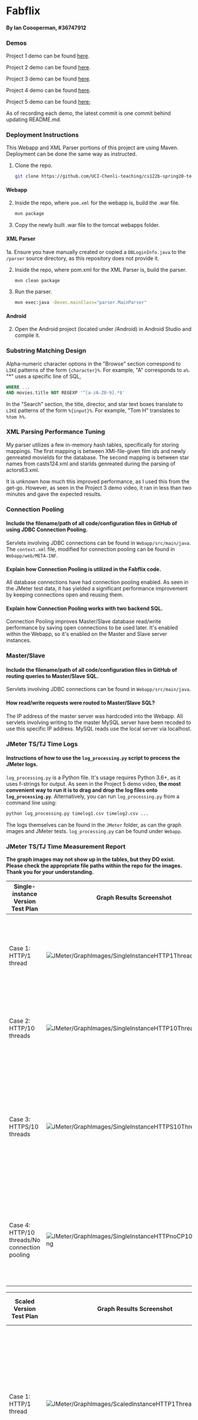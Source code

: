 # Fabflix
#### By Ian Coooperman, #36747912

### Demos
Project 1 demo can be found [here](https://www.youtube.com/watch?v=gSUd3sx91NA&feature=youtu.be).

Project 2 demo can be found [here](https://www.youtube.com/watch?v=IIdI8JKQr2c&feature=youtu.be).

Project 3 demo can be found [here](https://youtu.be/EX0emZpuaIQ).

Project 4 demo can be found [here](https://www.youtube.com/watch?v=B6YfYBYagEw).

Project 5 demo can be found [here](https://youtu.be/5hNBQWWszoU);

As of recording each demo, the latest commit is one commit behind updating README.md.

### Deployment Instructions
This Webapp and XML Parser portions of this project are using Maven. Deployment can be done the same way as instructed.

1. Clone the repo.
    ```bash
    git clone https://github.com/UCI-Chenli-teaching/cs122b-spring20-team-132.git
    ```

#### Webapp

2. Inside the repo, where `pom.xml` for the webapp is, build the .war file.
    ```bash
    mvn package
    ```
3. Copy the newly built .war file to the tomcat webapps folder.

#### XML Parser
1a. Ensure you have manually created or copied a `DBLoginInfo.java` to the `/parser` source directory, as this repository does not provide it.

2. Inside the repo, where pom.xml for the XML Parser is, build the parser.

    ```bash
    mvn clean package
    ```
3. Run the parser.
    ```bash
    mvn exec:java -Dexec.mainClass="parser.MainParser"
    ```

#### Android
2. Open the Android project (located under /Android) in Android Studio and compile it.

### Substring Matching Design
Alpha-numeric character options in the "Browse" section correspond to `LIKE` patterns of the form `{character}%`. For example, "A" corresponds to `a%`. "*" uses a specific line of SQL,
```SQL
WHERE ...
AND movies.title NOT REGEXP '^[a-zA-Z0-9].*$'
```

In the "Search" section, the title, director, and star text boxes translate to `LIKE` patterns of the form `%{input}%`. For example, "Tom H" translates to
`%tom h%`.

### XML Parsing Performance Tuning
My parser utilizes a few in-memory hash tables, specifically for storing mappings. The first mapping is between XMl-file-given film ids and newly genreated movieIds for the database. The second mapping is between star names from casts124.xml and starIds genreated during the parsing of actors63.xml.

It is unknown how much this improved performance, as I used this from the get-go. However, as seen in the Project 3 demo video, it ran in less than two minutes and gave the expected results.

### Connection Pooling
#### Include the filename/path of all code/configuration files in GitHub of using JDBC Connection Pooling.
Servlets involving JDBC connections can be found in `Webapp/src/main/java`. The `context.xml` file, modified for connection pooling can be found in `Webapp/web/META-INF`.

#### Explain how Connection Pooling is utilized in the Fabflix code.
All database connections have had connection pooling enabled. As seen in the JMeter test data, it has yielded a significant performance improvement by keeping connections open and reusing them.

#### Explain how Connection Pooling works with two backend SQL.
Connection Pooling improves Master/Slave database read/write performance by saving open connections to be used later. It's enabled within the Webapp, so it's enabled on the Master and Slave server instances.


### Master/Slave
#### Include the filename/path of all code/configuration files in GitHub of routing queries to Master/Slave SQL.
Servlets involving JDBC connections can be found in `Webapp/src/main/java`.


#### How read/write requests were routed to Master/Slave SQL?
The IP address of the master server was hardcoded into the Webapp. All servlets involving writing to the master MySQL server have been recoded to use this specific IP address. MySQL reads use the local server via localhost.


### JMeter TS/TJ Time Logs
#### Instructions of how to use the `log_processing.py` script to process the JMeter logs.
`log_processing.py` is a Python file. It's usage requires Python 3.6+, as it uses f-strings for output. As seen in the Project 5 demo video, **the most convenient way to run it is to drag and drop the log files onto `log_processing.py`**. Alternatively, you can run `log_processing.py` from a command line using:
```bash
python log_processing.py timelog1.csv timelog2.csv ...
```
The logs themselves can be found in the `JMeter` folder, as can the graph images and JMeter tests.
`log_processing.py` can be found under `Webapp`.


### JMeter TS/TJ Time Measurement Report

**The graph images may not show up in the tables, but they DO exist. Please check the appropriate file paths within the repo for the images. Thank you for your understanding.**

| **Single-instance Version Test Plan**          | **Graph Results Screenshot** | **Average Query Time(ms)** | **Average Search Servlet Time(ms)** | **Average JDBC Time(ms)** | **Analysis** |
|------------------------------------------------|------------------------------|----------------------------|-------------------------------------|---------------------------|--------------|
| Case 1: HTTP/1 thread                          | ![JMeter/GraphImages/SingleInstanceHTTP1Thread.png](JMeter/GraphImages/SingleInstanceHTTP1Thread.png?raw=true)   | 92                         | 8.83                                  | 8.31                        | It makes sense for this test to be the fastest of the single-instance tests. There was only 1 thread.           |
| Case 2: HTTP/10 threads                        | ![JMeter/GraphImages/SingleInstanceHTTP10Threads.png](JMeter/GraphImages/SingleInstanceHTTP10Threads.png?raw=true)   | 113                         | 31.1                                  | 30.7                        | A greater amount of time is taken due to having to serve 10 "users" at once.          |
| Case 3: HTTPS/10 threads                       | ![JMeter/GraphImages/SingleInstanceHTTPS10Threads.png](JMeter/GraphImages/SingleInstanceHTTPS10Threads.png?raw=true)   | 110                         | 29.2                                  | 28.7                        | Marginally lower than the previous case. Perhaps not enough of a difference to be statistically significant. This might have something to do with HTTP/2.           |
| Case 4: HTTP/10 threads/No connection pooling  | ![JMeter/GraphImages/SingleInstanceHTTPnoCP10Threads.png](JMeter/GraphImages/SingleInstanceHTTPnoCP10Threads.png?raw=true)   | 150                         | 67.2                                  | 66.7                        | Having to open and close a new database connection for every request eats up a huge amount of time.           |

| **Scaled Version Test Plan**                   | **Graph Results Screenshot** | **Average Query Time(ms)** | **Average Search Servlet Time(ms)** | **Average JDBC Time(ms)** | **Analysis** |
|------------------------------------------------|------------------------------|----------------------------|-------------------------------------|---------------------------|--------------|
| Case 1: HTTP/1 thread                          | ![JMeter/GraphImages/ScaledInstanceHTTP1Thread.png](JMeter/GraphImages/ScaledInstanceHTTP1Thread.png?raw=true)   | 93                         | 9.82                                  | 9.11                        | Slightly higher then the equivalent test on the single instance. This could be because some extra time is taken by the load balancer to serve content from either the Master server or the Slave server.          |
| Case 2: HTTP/10 threads                        | ![JMeter/GraphImages/ScaledInstanceHTTP10Threads.png](JMeter/GraphImages/ScaledInstanceHTTP10Threads.png?raw=true)   | 99                         | 16.1                               | 15.5                        | Load balancing comes in handy as half of the "users" are routed to the Master server and half to the Slave. This is significantly faster than the equivalent case on the single instance.           |
| Case 3: HTTP/10 threads/No connection pooling  | ![JMeter/GraphImages/ScaledInstanceHTTPnoCP10Threads.png](JMeter/GraphImages/ScaledInstanceHTTPnoCP10Threads.png?raw=true)   | 120                         | 33.2                                  | 32.4                        | Creating and closing a database connection for every request once again takes its toll.          |

### Member Contribution
I am the only person in this group/team. I did all the work.